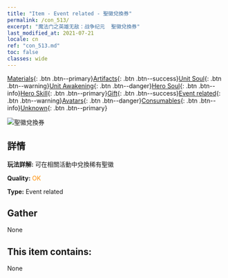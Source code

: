 ```yaml
---
title: "Item - Event related - 聖徽兌換券"
permalink: /con_513/
excerpt: "魔法门之英雄无敌：战争纪元  聖徽兌換券"
last_modified_at: 2021-07-21
locale: cn
ref: "con_513.md"
toc: false
classes: wide
---
```

 [Materials](/ItemsCN/){: .btn .btn--primary}[Artifacts](/ItemsCN/Artifacts/){: .btn .btn--success}[Unit Soul](/ItemsCN/UnitSoul/){: .btn .btn--warning}[Unit Awakening](/ItemsCN/UnitAwakening/){: .btn .btn--danger}[Hero Soul](/ItemsCN/HeroSoul/){: .btn .btn--info}[Hero Skill](/ItemsCN/HeroSkill/){: .btn .btn--primary}[Gift](/ItemsCN/Gift/){: .btn .btn--success}[Event related](/ItemsCN/Events/){: .btn .btn--warning}[Avatars](/ItemsCN/Avatars/){: .btn .btn--danger}[Consumables](/ItemsCN/Consumables/){: .btn .btn--info}[Unknown](/ItemsCN/Unknown/){: .btn .btn--primary}

 ![聖徽兌換券](/images/t/i_10003.png)

## 詳情
 **玩法詳解:** 可在相關活動中兌換稀有聖徽

 **Quality:** <span style="color: #FF8C00">OK</span>

 **Type:** Event related

## Gather

  None

## This item contains:

  None

